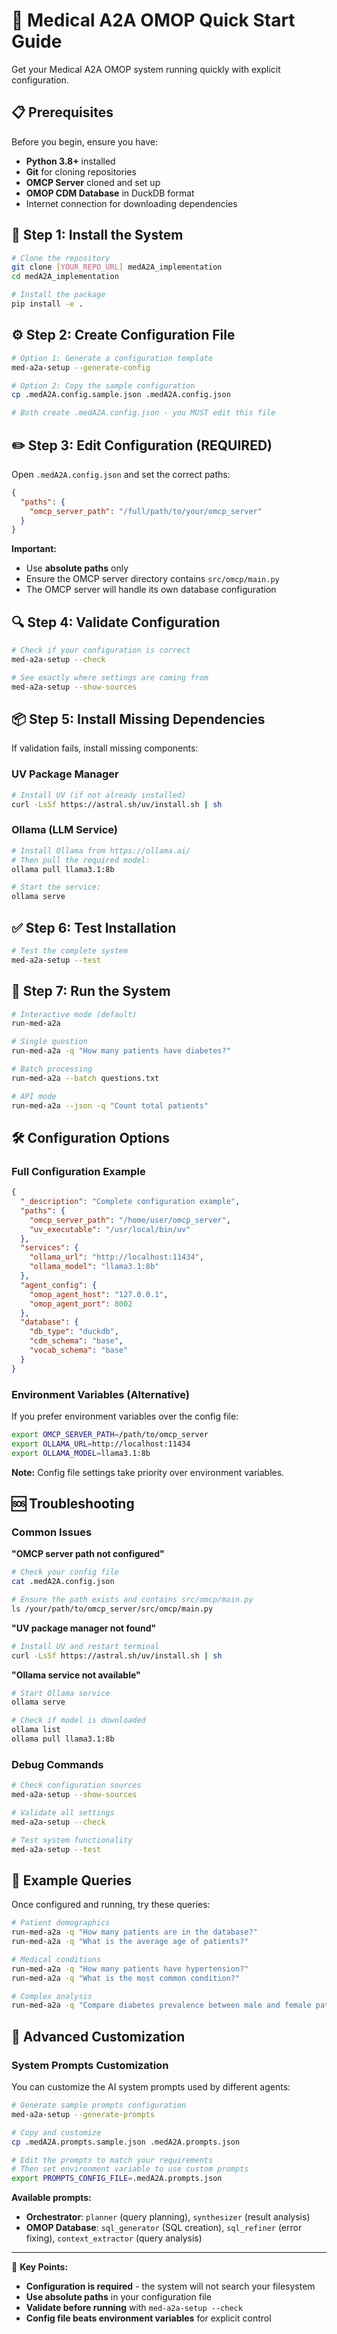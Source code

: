# 🚀 Medical A2A OMOP Quick Start Guide

Get your Medical A2A OMOP system running quickly with explicit configuration.

## 📋 Prerequisites

Before you begin, ensure you have:
- **Python 3.8+** installed
- **Git** for cloning repositories
- **OMCP Server** cloned and set up
- **OMOP CDM Database** in DuckDB format
- Internet connection for downloading dependencies

## 🔧 Step 1: Install the System

```bash
# Clone the repository
git clone [YOUR_REPO_URL] medA2A_implementation
cd medA2A_implementation

# Install the package
pip install -e .
```

## ⚙️ Step 2: Create Configuration File

```bash
# Option 1: Generate a configuration template
med-a2a-setup --generate-config

# Option 2: Copy the sample configuration
cp .medA2A.config.sample.json .medA2A.config.json

# Both create .medA2A.config.json - you MUST edit this file
```

## ✏️ Step 3: Edit Configuration (REQUIRED)

Open `.medA2A.config.json` and set the correct paths:

```json
{
  "paths": {
    "omcp_server_path": "/full/path/to/your/omcp_server"
  }
}
```

**Important:** 
- Use **absolute paths** only
- Ensure the OMCP server directory contains `src/omcp/main.py`
- The OMCP server will handle its own database configuration

## 🔍 Step 4: Validate Configuration

```bash
# Check if your configuration is correct
med-a2a-setup --check

# See exactly where settings are coming from
med-a2a-setup --show-sources
```

## 📦 Step 5: Install Missing Dependencies

If validation fails, install missing components:

### UV Package Manager
```bash
# Install UV (if not already installed)
curl -LsSf https://astral.sh/uv/install.sh | sh
```

### Ollama (LLM Service)
```bash
# Install Ollama from https://ollama.ai/
# Then pull the required model:
ollama pull llama3.1:8b

# Start the service:
ollama serve
```

## ✅ Step 6: Test Installation

```bash
# Test the complete system
med-a2a-setup --test
```

## 🏃 Step 7: Run the System

```bash
# Interactive mode (default)
run-med-a2a

# Single question
run-med-a2a -q "How many patients have diabetes?"

# Batch processing
run-med-a2a --batch questions.txt

# API mode
run-med-a2a --json -q "Count total patients"
```

## 🛠️ Configuration Options

### Full Configuration Example
```json
{
  "_description": "Complete configuration example",
  "paths": {
    "omcp_server_path": "/home/user/omcp_server",
    "uv_executable": "/usr/local/bin/uv"
  },
  "services": {
    "ollama_url": "http://localhost:11434",
    "ollama_model": "llama3.1:8b"
  },
  "agent_config": {
    "omop_agent_host": "127.0.0.1",
    "omop_agent_port": 8002
  },
  "database": {
    "db_type": "duckdb",
    "cdm_schema": "base",
    "vocab_schema": "base"
  }
}
```

### Environment Variables (Alternative)
If you prefer environment variables over the config file:

```bash
export OMCP_SERVER_PATH=/path/to/omcp_server
export OLLAMA_URL=http://localhost:11434
export OLLAMA_MODEL=llama3.1:8b
```

**Note:** Config file settings take priority over environment variables.

## 🆘 Troubleshooting

### Common Issues

**"OMCP server path not configured"**
```bash
# Check your config file
cat .medA2A.config.json

# Ensure the path exists and contains src/omcp/main.py
ls /your/path/to/omcp_server/src/omcp/main.py
```

**"UV package manager not found"**
```bash
# Install UV and restart terminal
curl -LsSf https://astral.sh/uv/install.sh | sh
```

**"Ollama service not available"**
```bash
# Start Ollama service
ollama serve

# Check if model is downloaded
ollama list
ollama pull llama3.1:8b
```

### Debug Commands

```bash
# Check configuration sources
med-a2a-setup --show-sources

# Validate all settings
med-a2a-setup --check

# Test system functionality
med-a2a-setup --test
```

## 🎯 Example Queries

Once configured and running, try these queries:

```bash
# Patient demographics
run-med-a2a -q "How many patients are in the database?"
run-med-a2a -q "What is the average age of patients?"

# Medical conditions  
run-med-a2a -q "How many patients have hypertension?"
run-med-a2a -q "What is the most common condition?"

# Complex analysis
run-med-a2a -q "Compare diabetes prevalence between male and female patients"
```

## 🎯 Advanced Customization

### System Prompts Customization

You can customize the AI system prompts used by different agents:

```bash
# Generate sample prompts configuration
med-a2a-setup --generate-prompts

# Copy and customize
cp .medA2A.prompts.sample.json .medA2A.prompts.json

# Edit the prompts to match your requirements
# Then set environment variable to use custom prompts
export PROMPTS_CONFIG_FILE=.medA2A.prompts.json
```

**Available prompts:**
- **Orchestrator**: `planner` (query planning), `synthesizer` (result analysis)  
- **OMOP Database**: `sql_generator` (SQL creation), `sql_refiner` (error fixing), `context_extractor` (query analysis)

---

🎯 **Key Points:**
- **Configuration is required** - the system will not search your filesystem
- **Use absolute paths** in your configuration file
- **Validate before running** with `med-a2a-setup --check`
- **Config file beats environment variables** for explicit control 